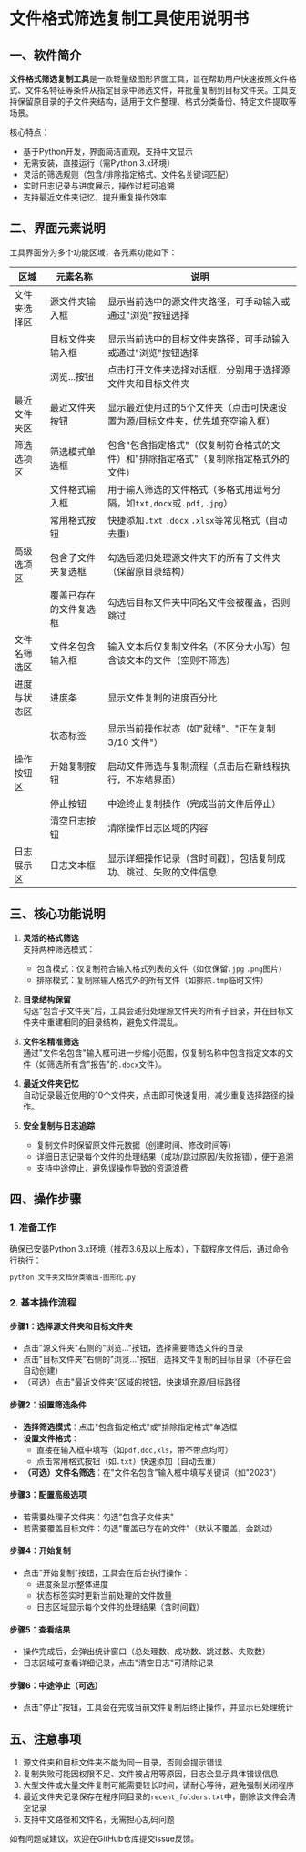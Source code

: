 # 文件格式筛选复制工具使用说明书

## 一、软件简介

**文件格式筛选复制工具**是一款轻量级图形界面工具，旨在帮助用户快速按照文件格式、文件名特征等条件从指定目录中筛选文件，并批量复制到目标文件夹。工具支持保留原目录的子文件夹结构，适用于文件整理、格式分类备份、特定文件提取等场景。

核心特点：
- 基于Python开发，界面简洁直观，支持中文显示
- 无需安装，直接运行（需Python 3.x环境）
- 灵活的筛选规则（包含/排除指定格式、文件名关键词匹配）
- 实时日志记录与进度展示，操作过程可追溯
- 支持最近文件夹记忆，提升重复操作效率


## 二、界面元素说明

工具界面分为多个功能区域，各元素功能如下：

| 区域          | 元素名称               | 说明                                                                 |
|---------------|------------------------|----------------------------------------------------------------------|
| 文件夹选择区  | 源文件夹输入框         | 显示当前选中的源文件夹路径，可手动输入或通过"浏览"按钮选择             |
|               | 目标文件夹输入框       | 显示当前选中的目标文件夹路径，可手动输入或通过"浏览"按钮选择           |
|               | 浏览...按钮            | 点击打开文件夹选择对话框，分别用于选择源文件夹和目标文件夹             |
| 最近文件夹区  | 最近文件夹按钮         | 显示最近使用过的5个文件夹（点击可快速设置为源/目标文件夹，优先填充空输入框） |
| 筛选选项区    | 筛选模式单选框         | 包含"包含指定格式"（仅复制符合格式的文件）和"排除指定格式"（复制除指定格式外的文件） |
|               | 文件格式输入框         | 用于输入筛选的文件格式（多格式用逗号分隔，如`txt,docx`或`.pdf,.jpg`）  |
|               | 常用格式按钮           | 快捷添加`.txt` `.docx` `.xlsx`等常见格式（自动去重）                  |
| 高级选项区    | 包含子文件夹复选框     | 勾选后递归处理源文件夹下的所有子文件夹（保留原目录结构）               |
|               | 覆盖已存在的文件复选框 | 勾选后目标文件夹中同名文件会被覆盖，否则跳过                          |
| 文件名筛选区  | 文件名包含输入框       | 输入文本后仅复制文件名（不区分大小写）包含该文本的文件（空则不筛选）   |
| 进度与状态区  | 进度条                 | 显示文件复制的进度百分比                                             |
|               | 状态标签               | 显示当前操作状态（如"就绪"、"正在复制 3/10 文件"）                    |
| 操作按钮区    | 开始复制按钮           | 启动文件筛选与复制流程（点击后在新线程执行，不冻结界面）               |
|               | 停止按钮               | 中途终止复制操作（完成当前文件后停止）                               |
|               | 清空日志按钮           | 清除操作日志区域的内容                                               |
| 日志展示区    | 日志文本框             | 显示详细操作记录（含时间戳），包括复制成功、跳过、失败的文件信息       |


## 三、核心功能说明

1. **灵活的格式筛选**  
   支持两种筛选模式：  
   - 包含模式：仅复制符合输入格式列表的文件（如仅保留`.jpg` `.png`图片）  
   - 排除模式：复制除输入格式外的所有文件（如排除`.tmp`临时文件）  

2. **目录结构保留**  
   勾选"包含子文件夹"后，工具会递归处理源文件夹的所有子目录，并在目标文件夹中重建相同的目录结构，避免文件混乱。

3. **文件名精准筛选**  
   通过"文件名包含"输入框可进一步缩小范围，仅复制名称中包含指定文本的文件（如筛选所有含"报告"的`.docx`文件）。

4. **最近文件夹记忆**  
   自动记录最近使用的10个文件夹，点击即可快速复用，减少重复选择路径的操作。

5. **安全复制与日志追踪**  
   - 复制文件时保留原文件元数据（创建时间、修改时间等）  
   - 详细日志记录每个文件的处理结果（成功/跳过原因/失败报错），便于追溯  
   - 支持中途停止，避免误操作导致的资源浪费


## 四、操作步骤

### 1. 准备工作  
确保已安装Python 3.x环境（推荐3.6及以上版本），下载程序文件后，通过命令行执行：  
```bash
python 文件夹文档分类输出-图形化.py
```


### 2. 基本操作流程  

#### 步骤1：选择源文件夹和目标文件夹  
- 点击"源文件夹"右侧的"浏览..."按钮，选择需要筛选文件的目录  
- 点击"目标文件夹"右侧的"浏览..."按钮，选择文件复制的目标目录（不存在会自动创建）  
- （可选）点击"最近文件夹"区域的按钮，快速填充源/目标路径  


#### 步骤2：设置筛选条件  
- **选择筛选模式**：点击"包含指定格式"或"排除指定格式"单选框  
- **设置文件格式**：  
  - 直接在输入框中填写（如`pdf,doc,xls`，带不带点均可）  
  - 点击常用格式按钮（如`.txt`）快速添加（自动去重）  
- **（可选）文件名筛选**：在"文件名包含"输入框中填写关键词（如"2023"）  


#### 步骤3：配置高级选项  
- 若需要处理子文件夹：勾选"包含子文件夹"  
- 若需要覆盖目标文件：勾选"覆盖已存在的文件"（默认不覆盖，会跳过）  


#### 步骤4：开始复制  
- 点击"开始复制"按钮，工具会在后台执行操作：  
  - 进度条显示整体进度  
  - 状态标签实时更新当前处理的文件数量  
  - 日志区域显示每个文件的处理结果（含时间戳）  


#### 步骤5：查看结果  
- 操作完成后，会弹出统计窗口（总处理数、成功数、跳过数、失败数）  
- 日志区域可查看详细记录，点击"清空日志"可清除记录  


#### 步骤6：中途停止（可选）  
- 点击"停止"按钮，工具会在完成当前文件复制后终止操作，并显示已处理统计  


## 五、注意事项  

1. 源文件夹和目标文件夹不能为同一目录，否则会提示错误  
2. 复制失败可能因权限不足、文件被占用等原因，日志会显示具体错误信息  
3. 大型文件或大量文件复制可能需要较长时间，请耐心等待，避免强制关闭程序  
4. 最近文件夹记录保存在程序同目录的`recent_folders.txt`中，删除该文件会清空记录  
5. 支持中文路径和文件名，无需担心乱码问题  

如有问题或建议，欢迎在GitHub仓库提交issue反馈。
